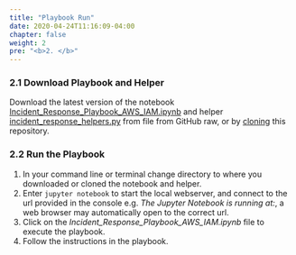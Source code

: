 ```yaml
---
title: "Playbook Run"
date: 2020-04-24T11:16:09-04:00
chapter: false
weight: 2
pre: "<b>2. </b>"
---
```


### 2.1 Download Playbook and Helper

Download the latest version of the notebook [Incident_Response_Playbook_AWS_IAM.ipynb](/Security/300_Incident_Response_Playbook_with_Jupyter-AWS_IAM/Code/Incident_Response_Playbook_AWS_IAM.ipynb) and helper [incident_response_helpers.py](/Security/300_Incident_Response_Playbook_with_Jupyter-AWS_IAM/Code/incident_response_helpers.py) from file from GitHub raw, or by [cloning](https://help.github.com/en/articles/cloning-a-repository) this repository.

### 2.2 Run the Playbook

1. In your command line or terminal change directory to where you downloaded or cloned the notebook and helper.
3. Enter `jupyter notebook` to start the local webserver, and connect to the url provided in the console e.g. *The Jupyter Notebook is running at:*, a web browser may automatically open to the correct url.
4. Click on the *Incident_Response_Playbook_AWS_IAM.ipynb* file to execute the playbook.
5. Follow the instructions in the playbook.
